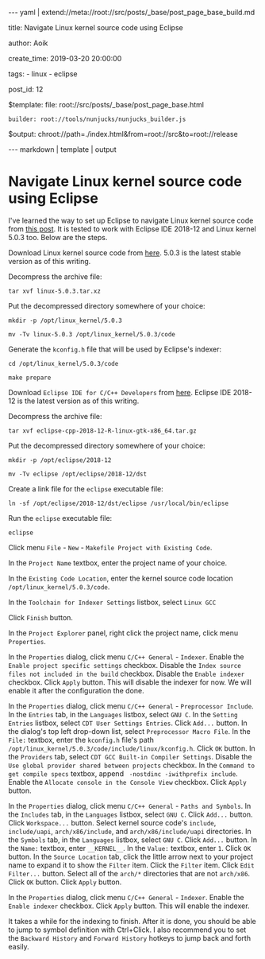 --- yaml | extend://meta://root://src/posts/_base/post_page_base_build.md

title: Navigate Linux kernel source code using Eclipse

author: Aoik

create_time: 2019-03-20 20:00:00

tags:
    - linux
    - eclipse

post_id: 12

$template:
    file: root://src/posts/_base/post_page_base.html

    builder: root://tools/nunjucks/nunjucks_builder.js

$output: chroot://path=./index.html&from=root://src&to=root://release

--- markdown | template | output
# Navigate Linux kernel source code using Eclipse
I've learned the way to set up Eclipse to navigate Linux kernel source code from [this post](https://wiki.eclipse.org/HowTo_use_the_CDT_to_navigate_Linux_kernel_source). It is tested to work with Eclipse IDE 2018-12 and Linux kernel 5.0.3 too. Below are the steps.

Download Linux kernel source code from [here](https://www.kernel.org/). 5.0.3 is the latest stable version as of this writing.

Decompress the archive file:
```
tar xvf linux-5.0.3.tar.xz
```

Put the decompressed directory somewhere of your choice:
```
mkdir -p /opt/linux_kernel/5.0.3

mv -Tv linux-5.0.3 /opt/linux_kernel/5.0.3/code
```

Generate the `kconfig.h` file that will be used by Eclipse's indexer:
```
cd /opt/linux_kernel/5.0.3/code

make prepare
```

Download `Eclipse IDE for C/C++ Developers` from [here](https://www.eclipse.org/downloads/packages/). Eclipse IDE 2018-12 is the latest version as of this writing.

Decompress the archive file:
```
tar xvf eclipse-cpp-2018-12-R-linux-gtk-x86_64.tar.gz
```

Put the decompressed directory somewhere of your choice:
```
mkdir -p /opt/eclipse/2018-12

mv -Tv eclipse /opt/eclipse/2018-12/dst
```

Create a link file for the `eclipse` executable file:
```
ln -sf /opt/eclipse/2018-12/dst/eclipse /usr/local/bin/eclipse
``` 

Run the `eclipse` executable file:
```
eclipse
```

Click menu `File` - `New` - `Makefile Project with Existing Code`.

In the `Project Name` textbox, enter the project name of your choice.

In the `Existing Code Location`, enter the kernel source code location `/opt/linux_kernel/5.0.3/code`.

In the `Toolchain for Indexer Settings` listbox, select `Linux GCC`

Click `Finish` button.

In the `Project Explorer` panel, right click the project name, click menu `Properties`.

In the `Properties` dialog, click menu `C/C++ General` - `Indexer`. Enable the `Enable project specific settings` checkbox. Disable the `Index source files not included in the build` checkbox. Disable the `Enable indexer` checkbox. Click `Apply` button. This will disable the indexer for now. We will enable it after the configuration the done.

In the `Properties` dialog, click menu `C/C++ General` - `Preprocessor Include`. In the `Entries` tab, in the `Languages` listbox, select `GNU C`. In the `Setting Entries` listbox, select `CDT User Settings Entries`. Click `Add...` button. In the dialog's top left drop-down list, select `Preprocessor Macro File`. In the `File:` textbox, enter the `kconfig.h` file's path `/opt/linux_kernel/5.0.3/code/include/linux/kconfig.h`. Click `OK` button. In the `Providers` tab, select `CDT GCC Built-in Compiler Settings`. Disable the `Use global provider shared between projects` checkbox. In the `Command to get compile specs` textbox, append ` -nostdinc -iwithprefix include`. Enable the `Allocate console in the Console View` checkbox. Click `Apply` button.

In the `Properties` dialog, click menu `C/C++ General` - `Paths and Symbols`. In the `Includes` tab, in the `Languages` listbox, select `GNU C`. Click `Add...` button. Click `Workspace...` button. Select kernel source code's `include`, `include/uapi`, `arch/x86/include`, and `arch/x86/include/uapi` directories. In the `Symbols` tab, in the `Languages` listbox, select `GNU C`. Click `Add...` button. In the `Name:` textbox, enter `__KERNEL__`. In the `Value:` textbox, enter `1`. Click `OK` button. In the `Source Location` tab, click the little arrow next to your project name to expand it to show the `Filter` item. Click the `Filter` item. Click `Edit Filter...` button. Select all of the `arch/*` directories that are not `arch/x86`. Click `OK` button. Click `Apply` button.

In the `Properties` dialog, click menu `C/C++ General` - `Indexer`. Enable the `Enable indexer` checkbox. Click `Apply` button. This will enable the indexer.

It takes a while for the indexing to finish. After it is done, you should be able to jump to symbol definition with Ctrl+Click. I also recommend you to set the `Backward History` and `Forward History` hotkeys to jump back and forth easily.
